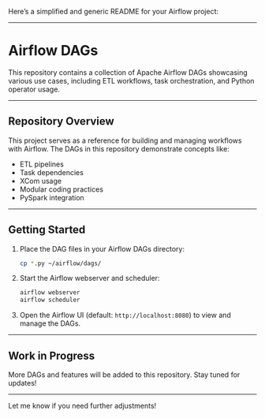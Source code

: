 Here’s a simplified and generic README for your Airflow project:

---

# **Airflow DAGs**

This repository contains a collection of Apache Airflow DAGs showcasing various use cases, including ETL workflows, task orchestration, and Python operator usage. 

---

## **Repository Overview**

This project serves as a reference for building and managing workflows with Airflow. The DAGs in this repository demonstrate concepts like:

- ETL pipelines
- Task dependencies
- XCom usage
- Modular coding practices
- PySpark integration

---

## **Getting Started**

1. Place the DAG files in your Airflow DAGs directory:
   ```bash
   cp *.py ~/airflow/dags/
   ```
2. Start the Airflow webserver and scheduler:
   ```bash
   airflow webserver
   airflow scheduler
   ```
3. Open the Airflow UI (default: `http://localhost:8080`) to view and manage the DAGs.

---

## **Work in Progress**

More DAGs and features will be added to this repository. Stay tuned for updates!

---

Let me know if you need further adjustments!